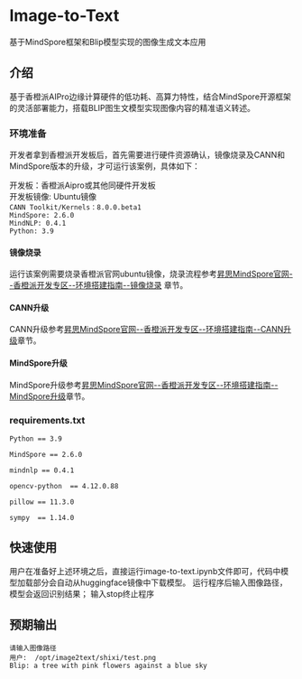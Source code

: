 # Image-to-Text

基于MindSpore框架和Blip模型实现的图像生成文本应用

## 介绍

基于香橙派AIPro边缘计算硬件的低功耗、高算力特性，结合MindSpore开源框架的灵活部署能力，搭载BLIP图生文模型实现图像内容的精准语义转述。

### 环境准备

开发者拿到香橙派开发板后，首先需要进行硬件资源确认，镜像烧录及CANN和MindSpore版本的升级，才可运行该案例，具体如下：

开发板：香橙派Aipro或其他同硬件开发板  
开发板镜像: Ubuntu镜像  
`CANN Toolkit/Kernels：8.0.0.beta1`  
`MindSpore: 2.6.0`  
`MindNLP: 0.4.1`  
`Python: 3.9`

#### 镜像烧录

运行该案例需要烧录香橙派官网ubuntu镜像，烧录流程参考[昇思MindSpore官网--香橙派开发专区--环境搭建指南--镜像烧录](https://www.mindspore.cn/tutorials/zh-CN/r2.7.0rc1/orange_pi/environment_setup.html) 章节。

#### CANN升级

CANN升级参考[昇思MindSpore官网--香橙派开发专区--环境搭建指南--CANN升级](https://www.mindspore.cn/tutorials/zh-CN/r2.7.0rc1/orange_pi/environment_setup.html)章节。

#### MindSpore升级

MindSpore升级参考[昇思MindSpore官网--香橙派开发专区--环境搭建指南--MindSpore升级](https://www.mindspore.cn/tutorials/zh-CN/r2.7.0rc1/orange_pi/environment_setup.html)章节。

### requirements.txt
```
Python == 3.9

MindSpore == 2.6.0

mindnlp == 0.4.1

opencv-python  == 4.12.0.88

pillow == 11.3.0

sympy  == 1.14.0
```
## 快速使用

用户在准备好上述环境之后，直接运行image-to-text.ipynb文件即可，代码中模型加载部分会自动从huggingface镜像中下载模型。
运行程序后输入图像路径，模型会返回识别结果；
输入stop终止程序

## 预期输出

``````
请输入图像路径
用户:  /opt/image2text/shixi/test.png
Blip: a tree with pink flowers against a blue sky
``````




